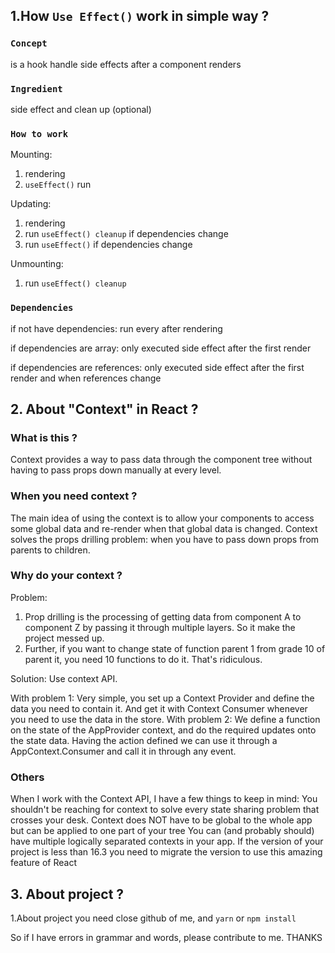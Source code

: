 ## 1.How `Use Effect()` work in simple way ?

### `Concept`

is a hook handle side effects after a component renders

### `Ingredient`

side effect and clean up (optional)

### `How to work`

Mounting: 
1. rendering
2. `useEffect()` run

Updating:
1. rendering
2. run `useEffect() cleanup` if dependencies change  
3. run `useEffect()` if dependencies change


Unmounting:
1. run `useEffect() cleanup`

### `Dependencies`

if not have dependencies: run every after rendering

if dependencies are array: only executed side effect after the first render

if dependencies are references: only executed side effect after the first render and when references change

## 2. About "Context" in React ?

### What is this ?

Context provides a way to pass data through the component tree without having to pass props down manually at every level.

### When you need context ? 

The main idea of using the context is to allow your components to access some global data and re-render when that global data is changed. 
Context solves the props drilling problem: when you have to pass down props from parents to children.

### Why do your context ?

Problem: 
1. Prop drilling is the processing of getting data from component A to component Z by passing it through multiple layers. So it make the project messed up. 
2. Further, if you want to change state of function parent 1 from grade 10 of parent it, you need 10 functions to do it. That's ridiculous.

Solution: Use context API.

With problem 1:  Very simple, you set up a Context Provider and define the data you need to contain it. And get it with Context Consumer whenever you need to use the data in the store.
With problem 2: We define a function on the state of the AppProvider context, and do the required updates onto the state data.
Having the action defined we can use it through a AppContext.Consumer and call it in through any event.

### Others

When I work with the Context API, I have a few things to keep in mind:
You shouldn't be reaching for context to solve every state sharing problem that crosses your desk.
Context does NOT have to be global to the whole app but can be applied to one part of your tree
You can (and probably should) have multiple logically separated contexts in your app.
If the version of your project is less than 16.3 you need to migrate the version to use this amazing feature of React

## 3. About project ?

1.About project you need close github of me, and `yarn` or `npm install`

So if I have errors in grammar and words, please contribute to me. THANKS
